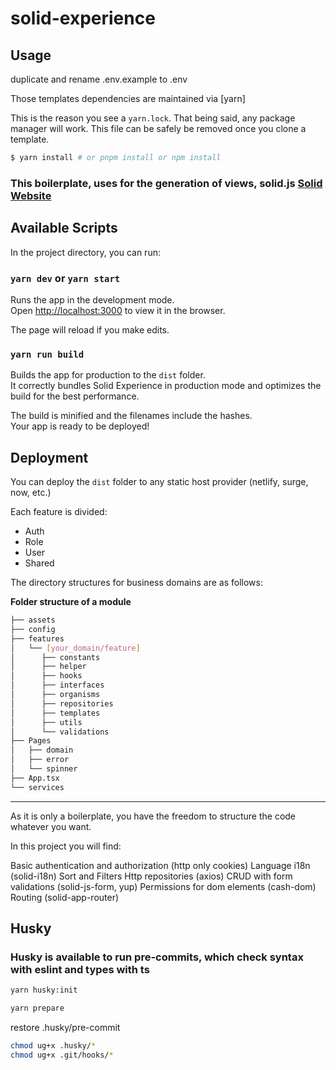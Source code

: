 # solid-experience

## Usage

duplicate and rename .env.example to .env

Those templates dependencies are maintained via [yarn]

This is the reason you see a `yarn.lock`. That being said, any package manager will work. This file can be safely be removed once you clone a template.

```bash
$ yarn install # or pnpm install or npm install
```
### This boilerplate, uses for the generation of views, solid.js [Solid Website](https://solidjs.com)

## Available Scripts

In the project directory, you can run:

### `yarn dev` or `yarn start`

Runs the app in the development mode.<br>
Open [http://localhost:3000](http://localhost:3000) to view it in the browser.

The page will reload if you make edits.<br>

### `yarn run build`

Builds the app for production to the `dist` folder.<br>
It correctly bundles Solid Experience in production mode and optimizes the build for the best performance.

The build is minified and the filenames include the hashes.<br>
Your app is ready to be deployed!

## Deployment

You can deploy the `dist` folder to any static host provider (netlify, surge, now, etc.)


Each feature is divided:

- Auth
- Role
- User
- Shared

The directory structures for business domains are as follows: 

**Folder structure of a module**

```sh 
├── assets
├── config
├── features
│   └── [your_domain/feature]
│      ├── constants
│      ├── helper
│      ├── hooks
│      ├── interfaces
│      ├── organisms
│      ├── repositories
│      ├── templates
│      ├── utils
│      └── validations
├── Pages
│   ├── domain
│   ├── error
│   └── spinner
├── App.tsx
└── services
 ```

---

As it is only a boilerplate, you have the freedom to structure the code whatever you want.

In this project you will find:

Basic authentication and authorization (http only cookies)
Language i18n (solid-i18n)
Sort and Filters
Http repositories (axios)
CRUD with form validations (solid-js-form, yup)
Permissions for dom elements (cash-dom)
Routing (solid-app-router)


## Husky
### Husky is available to run pre-commits, which check syntax with eslint and types with ts

```bash
yarn husky:init
```

```bash
yarn prepare
```
restore .husky/pre-commit

```bash
chmod ug+x .husky/*
chmod ug+x .git/hooks/*
```